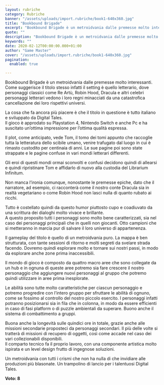 ```yaml
---
layout: rubriche
category: Rubriche
banner: "/assets/uploads/import.rubriche/book1-640x360.jpg"
title: "Bookbound Brigade"
excerpt: "Bookbound Brigade è un metroidvania dalle premesse molto interessanti. Come suggerisce il titolo stesso infatti il setting è quello letterario, dove personaggi classici come Re Artù, Robin Hood, Dracula e altri celebri personaggi letterari vedono i loro regni minacciati da una catastrofica cancellazione dei loro rispettivi universi. La cosa che fa ancora più piacere è [&hellip"
quote: ""
description: "Bookbound Brigade è un metroidvania dalle premesse molto interessanti. Come suggerisce il titolo stesso infatti il setting è quello letterario, dove personaggi classici come Re Artù, Robin Hood, Dracula e altri celebri personaggi letterari vedono i loro regni minacciati da una catastrofica cancellazione dei loro rispettivi universi. La cosa che fa ancora più piacere è [&hellip"
keywords: ""
date: 2020-02-12T00:00:00.000+01:00
author: "Game Master"
cover: "/assets/uploads/import.rubriche/book1-640x360.jpg"
pagination:
  enabled: true

---
```


Bookbound Brigade è un metroidvania dalle premesse molto interessanti. Come suggerisce il titolo stesso infatti il setting è quello letterario, dove personaggi classici come Re Artù, Robin Hood, Dracula e altri celebri personaggi letterari vedono i loro regni minacciati da una catastrofica cancellazione dei loro rispettivi universi.

La cosa che fa ancora più piacere è che il titolo in questione è tutto italiano e sviluppato da Digital Tales.  
Il gioco è approdato su Playstation 4, Nintendo Switch e anche Pc e ha suscitato un’ottima impressione per l’ottima qualità espressa.

Il plot, come anticipato, vede Tom, il tomo dei tomi appunto che raccoglie tutta la letteratura dello scibile umano, venire trafugato dal luogo in cui è rimasto custodito per centinaia di anni. Le sue pagine poi sono state strappate e le pagine confuse in vari mondi letterari differenti.

Gli eroi di questi mondi ormai sconvolti e confusi decidono quindi di allearsi e quindi ripristinare Tom e affidarlo di nuovo alla custodia del Librarium Infinitum.

Non manca l’ironia comunque, nonostante le premesse epiche, dato che il narratore, ad esempio, ci racconterà come il nostro conte Dracula sia in realtà vegetariano o come Robin Hood non lasci nulla di quanto rubato ai ricchi.

Tutto è costellato quindi da questo humor piuttosto cupo e coadiuvato da una scrittura dei dialoghi molto vivace e brillante.  
A questo proposito tutti i personaggi sono molto bene caratterizzati, sia nel caso dei personaggi principali che in quelli non giocanti. Otto campioni che si metteranno in marcia pur di salvare il loro universo di appartenenza.

Il gameplay del titolo è quello di un metroidvania puro. La mappa è ben strutturata, con tante sessioni di ritorno e molti segreti da svelare strada facendo. Dovremo quindi esplorare molto e tornare sui nostri passi, in modo da esplorare anche zone prima inaccessibili.

Il mondo di gioco è composto da quattro macro aree che sono collegate da un hub e in ognuna di queste aree potremo sia fare crescere il nostro personaggio che aggiungere nuovi personaggi al gruppo che potremo quindi utilizzare in aree prima inesplorate.

Le abilità sono tutte molto caratteristiche per ciascun personaggio e potremo progredire con l’intero gruppo per sfruttare le abilità di ognuno, come se fossimo al controllo del nostro piccolo esercito. I personaggi infatti potranno posizionarsi sia in fila che in colonna, in modo da essere efficienti in caso di fasi platform o di puzzle ambientali da superare. Buono anche il sistema di combattimento a gruppi.

Buona anche la longevità sulle quindici ore in totale, grazie anche alle missioni secondarie proposteci da personaggi secondari. Il più delle volte si tratterà di missioni di recupero di oggetti, così come accade nel caso dei vari collezionabili disponibili.  
Il comparto tecnico fa il proprio lavoro, con una componente artistica molto ispirata e un level design frutto di ingegnose soluzioni.

Un metroidvania con tutti i crismi che non ha nulla di che invidiare alle produzioni più blasonate. Un trampolino di lancio per i talentuosi Digital Tales.

**Voto: 8**